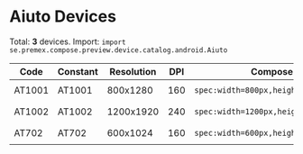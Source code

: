 # Aiuto Devices

Total: **3** devices. Import: `import se.premex.compose.preview.device.catalog.android.Aiuto`

| Code | Constant | Resolution | DPI | Compose Spec | Preview Usage |
|------|----------|------------|-----|-------------|---------------|
| AT1001 | AT1001 | 800x1280 | 160 | `spec:width=800px,height=1280px,dpi=160` | `@Preview(device = Aiuto.AT1001)` |
| AT1002 | AT1002 | 1200x1920 | 240 | `spec:width=1200px,height=1920px,dpi=240` | `@Preview(device = Aiuto.AT1002)` |
| AT702 | AT702 | 600x1024 | 160 | `spec:width=600px,height=1024px,dpi=160` | `@Preview(device = Aiuto.AT702)` |

<!-- Generated automatically. Do not edit manually. -->
